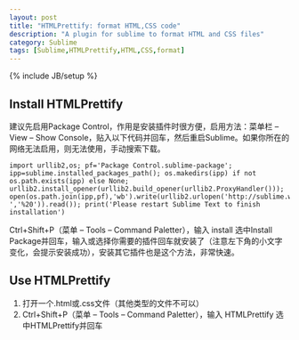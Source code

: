 ```yaml
---
layout: post
title: "HTMLPrettify: format HTML,CSS code"
description: "A plugin for sublime to format HTML and CSS files"
category: Sublime
tags: [Sublime,HTMLPrettify,HTML,CSS,format]
---
```

{% include JB/setup %}

## Install HTMLPrettify ##

建议先启用Package Control，作用是安装插件时很方便，启用方法：菜单栏 – View – Show Console，贴入以下代码并回车，然后重启Sublime。如果你所在的网络无法启用，则无法使用，手动搜索下载。


	import urllib2,os; pf='Package Control.sublime-package'; ipp=sublime.installed_packages_path(); os.makedirs(ipp) if not os.path.exists(ipp) else None; urllib2.install_opener(urllib2.build_opener(urllib2.ProxyHandler())); open(os.path.join(ipp,pf),'wb').write(urllib2.urlopen('http://sublime.wbond.net/'+pf.replace(' ','%20')).read()); print('Please restart Sublime Text to finish installation')


Ctrl+Shift+P（菜单 – Tools – Command Paletter），输入 install 选中Install Package并回车，输入或选择你需要的插件回车就安装了（注意左下角的小文字变化，会提示安装成功），安装其它插件也是这个方法，非常快速。

## Use HTMLPrettify ##

1. 打开一个.html或.css文件（其他类型的文件不可以）
2. Ctrl+Shift+P（菜单 – Tools – Command Paletter），输入 HTMLPrettify 选中HTMLPrettify并回车
